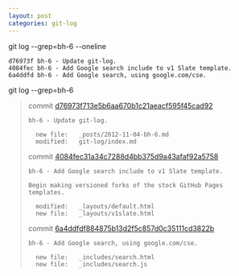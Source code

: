 ```yaml
---
layout: post
categories: git-log 
---
```



git log --grep=bh-6 --oneline

    d76973f bh-6 - Update git-log.
    4084fec bh-6 - Add Google search include to v1 Slate template.
    6a4ddfd bh-6 - Add Google search, using google.com/cse.
    


git log --grep=bh-6

> commit [d76973f713e5b6aa670b1c21aeacf595f45cad92](https://github.com/bryanhirsch/bryanhirsch.github.com/commit/d76973f713e5b6aa670b1c21aeacf595f45cad92)
>
> 
>     bh-6 - Update git-log.
>     
>      	new file:   _posts/2012-11-04-bh-6.md
>      	modified:   git-log/index.md
> 
> commit [4084fec31a34c7288d4bb375d9a43afaf92a5758](https://github.com/bryanhirsch/bryanhirsch.github.com/commit/4084fec31a34c7288d4bb375d9a43afaf92a5758)
>
> 
>     bh-6 - Add Google search include to v1 Slate template.
>     
>     Begin making versioned forks of the stock GitHub Pages templates.
>     
>      	modified:   _layouts/default.html
>      	new file:   _layouts/v1slate.html
> 
> commit [6a4ddfdf884875b13d2f5c857d0c35111cd3822b](https://github.com/bryanhirsch/bryanhirsch.github.com/commit/6a4ddfdf884875b13d2f5c857d0c35111cd3822b)
>
> 
>     bh-6 - Add Google search, using google.com/cse.
>     
>      	new file:   _includes/search.html
>      	new file:   _includes/search.js
> 
